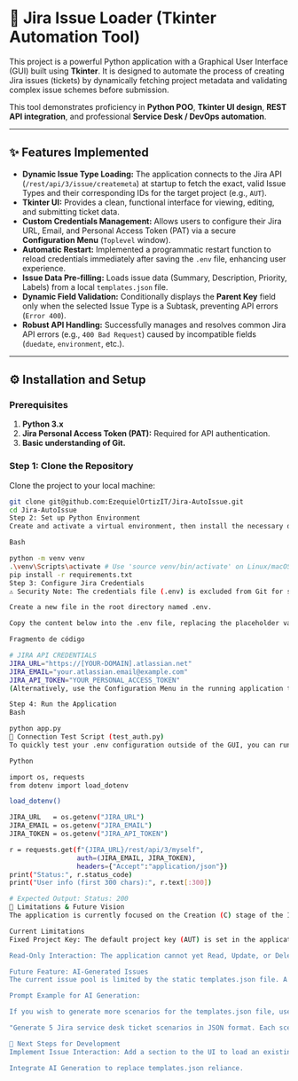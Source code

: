 # 🚀 Jira Issue Loader (Tkinter Automation Tool)

This project is a powerful Python application with a Graphical User Interface (GUI) built using **Tkinter**. It is designed to automate the process of creating Jira issues (tickets) by dynamically fetching project metadata and validating complex issue schemes before submission.

This tool demonstrates proficiency in **Python POO**, **Tkinter UI design**, **REST API integration**, and professional **Service Desk / DevOps automation**.

---

## ✨ Features Implemented

* **Dynamic Issue Type Loading:** The application connects to the Jira API (`/rest/api/3/issue/createmeta`) at startup to fetch the exact, valid Issue Types and their corresponding IDs for the target project (e.g., `AUT`).
* **Tkinter UI:** Provides a clean, functional interface for viewing, editing, and submitting ticket data.
* **Custom Credentials Management:** Allows users to configure their Jira URL, Email, and Personal Access Token (PAT) via a secure **Configuration Menu** (`Toplevel` window).
* **Automatic Restart:** Implemented a programmatic restart function to reload credentials immediately after saving the `.env` file, enhancing user experience.
* **Issue Data Pre-filling:** Loads issue data (Summary, Description, Priority, Labels) from a local `templates.json` file.
* **Dynamic Field Validation:** Conditionally displays the **Parent Key** field only when the selected Issue Type is a Subtask, preventing API errors (`Error 400`).
* **Robust API Handling:** Successfully manages and resolves common Jira API errors (e.g., `400 Bad Request`) caused by incompatible fields (`duedate`, `environment`, etc.).

---

## ⚙️ Installation and Setup

### Prerequisites

1.  **Python 3.x**
2.  **Jira Personal Access Token (PAT):** Required for API authentication.
3.  **Basic understanding of Git.**

### Step 1: Clone the Repository

Clone the project to your local machine:

```bash
git clone git@github.com:EzequielOrtizIT/Jira-AutoIssue.git
cd Jira-AutoIssue
Step 2: Set up Python Environment
Create and activate a virtual environment, then install the necessary dependencies:

Bash

python -m venv venv
.\venv\Scripts\activate # Use 'source venv/bin/activate' on Linux/macOS
pip install -r requirements.txt
Step 3: Configure Jira Credentials
⚠️ Security Note: The credentials file (.env) is excluded from Git for security reasons. You must create it manually.

Create a new file in the root directory named .env.

Copy the content below into the .env file, replacing the placeholder values with your actual data:

Fragmento de código

# JIRA API CREDENTIALS
JIRA_URL="https://[YOUR-DOMAIN].atlassian.net"
JIRA_EMAIL="your.atlassian.email@example.com"
JIRA_API_TOKEN="YOUR_PERSONAL_ACCESS_TOKEN"
(Alternatively, use the Configuration Menu in the running application to set these values.)

Step 4: Run the Application
Bash

python app.py
🔌 Connection Test Script (test_auth.py)
To quickly test your .env configuration outside of the GUI, you can run the provided simple script:

Python

import os, requests
from dotenv import load_dotenv

load_dotenv() 

JIRA_URL   = os.getenv("JIRA_URL") 
JIRA_EMAIL = os.getenv("JIRA_EMAIL")
JIRA_TOKEN = os.getenv("JIRA_API_TOKEN") 

r = requests.get(f"{JIRA_URL}/rest/api/3/myself",
                 auth=(JIRA_EMAIL, JIRA_TOKEN),
                 headers={"Accept":"application/json"})
print("Status:", r.status_code)
print("User info (first 300 chars):", r.text[:300])

# Expected Output: Status: 200
🎯 Limitations & Future Vision
The application is currently focused on the Creation (C) stage of the Issue Lifecycle.

Current Limitations
Fixed Project Key: The default project key (AUT) is set in the application's code.

Read-Only Interaction: The application cannot yet Read, Update, or Delete existing issues (e.g., adding comments, changing the status from "To Do" to "In Progress," or closing a ticket).

Future Feature: AI-Generated Issues
The current issue pool is limited by the static templates.json file. A planned feature is to integrate with a Generative AI service (like Gemini) to dynamically create diverse and realistic support scenarios, providing infinite variability for testing.

Prompt Example for AI Generation:

If you wish to generate more scenarios for the templates.json file, use a prompt like this:

"Generate 5 Jira service desk ticket scenarios in JSON format. Each scenario must have 'summary', 'description', 'labels' (array of strings), 'priority_name' ('High', 'Medium', or 'Low'), and 'issuetype' ('Task', 'Incident', or 'Service request'). Focus the topics on IT Infrastructure, Networking, and Active Directory errors."

📝 Next Steps for Development
Implement Issue Interaction: Add a section to the UI to load an existing issue by key and perform actions (Add Comment, Change Status to 'In Progress').

Integrate AI Generation to replace templates.json reliance.